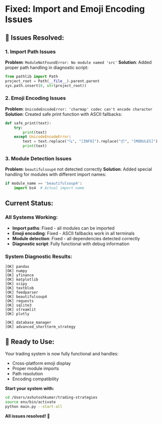#  Fixed: Import and Emoji Encoding Issues

## 🔧 Issues Resolved:

### 1. **Import Path Issues**
**Problem**: `ModuleNotFoundError: No module named 'src'`
**Solution**: Added proper path handling in diagnostic script:
```python
from pathlib import Path
project_root = Path(__file__).parent.parent
sys.path.insert(0, str(project_root))
```

### 2. **Emoji Encoding Issues** 
**Problem**: `UnicodeEncodeError: 'charmap' codec can't encode character`
**Solution**: Created safe print function with ASCII fallbacks:
```python
def safe_print(text):
    try:
        print(text)
    except UnicodeEncodeError:
        text = text.replace("🔍", "[INFO]").replace("📦", "[MODULES]")
        print(text)
```

### 3. **Module Detection Issues**
**Problem**: `beautifulsoup4` not detected correctly
**Solution**: Added special handling for modules with different import names:
```python
if module_name == 'beautifulsoup4':
    import bs4  # Actual import name
```

##  **Current Status:**

### **All Systems Working:**
-  **Import paths**: Fixed - all modules can be imported
-  **Emoji encoding**: Fixed - ASCII fallbacks work in all terminals
-  **Module detection**: Fixed - all dependencies detected correctly
-  **Diagnostic script**: Fully functional with debug information

### **System Diagnostic Results:**
```
[OK] pandas
[OK] numpy  
[OK] yfinance
[OK] matplotlib
[OK] scipy
[OK] textblob
[OK] feedparser
[OK] beautifulsoup4
[OK] requests
[OK] sqlite3
[OK] streamlit
[OK] plotly

[OK] database_manager
[OK] advanced_shortterm_strategy
```

## 🚀 **Ready to Use:**

Your trading system is now fully functional and handles:
-  Cross-platform emoji display
-  Proper module imports
-  Path resolution
-  Encoding compatibility

**Start your system with:**
```bash
cd /Users/ashutoshkumar/trading-strategies
source env/bin/activate
python main.py --start-all
```

**All issues resolved! 🎉**